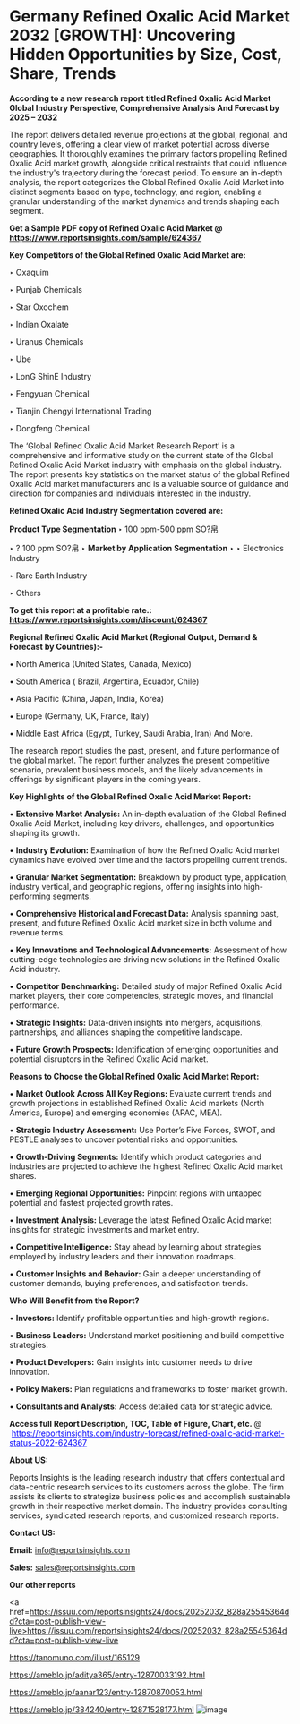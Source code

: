 # Germany Refined Oxalic Acid Market 2032 [GROWTH]: Uncovering Hidden Opportunities by Size, Cost, Share, Trends

<strong>According to a new research report titled Refined Oxalic Acid Market Global Industry Perspective, Comprehensive Analysis And Forecast by 2025 – 2032</strong>

The report delivers detailed revenue projections at the global, regional, and country levels, offering a clear view of market potential across diverse geographies. It thoroughly examines the primary factors propelling Refined Oxalic Acid market growth, alongside critical restraints that could influence the industry's trajectory during the forecast period. To ensure an in-depth analysis, the report categorizes the Global Refined Oxalic Acid Market into distinct segments based on type, technology, and region, enabling a granular understanding of the market dynamics and trends shaping each segment.

<strong>Get a Sample PDF copy of Refined Oxalic Acid Market </strong><strong>@<a href=https://www.reportsinsights.com/sample/624367 style=color:#0000ff;> https://www.reportsinsights.com/sample/624367</a></strong></font>

<strong>Key Competitors of the Global Refined Oxalic Acid Market are:</strong>

‣ Oxaquim

‣ Punjab Chemicals

‣ Star Oxochem

‣ Indian Oxalate

‣ Uranus Chemicals

‣ Ube

‣ LonG ShinE Industry

‣ Fengyuan Chemical

‣ Tianjin Chengyi International Trading

‣ Dongfeng Chemical

The ‘Global Refined Oxalic Acid Market Research Report’ is a comprehensive and informative study on the current state of the Global Refined Oxalic Acid Market industry with emphasis on the global industry. The report presents key statistics on the market status of the global Refined Oxalic Acid market manufacturers and is a valuable source of guidance and direction for companies and individuals interested in the industry.

<strong>Refined Oxalic Acid Industry Segmentation covered are:</strong>

<strong>Product Type Segmentation</strong>
‣
100 ppm-500 ppm SO?帛

‣ ? 100 ppm SO?帛
‣ 
<strong>Market by Application Segmentation</strong>
‣
‣  Electronics Industry

‣ Rare Earth Industry

‣ Others

<strong>To get this report at a profitable rate.: <a href=https://www.reportsinsights.com/discount/624367 style=color:#0000ff;>https://www.reportsinsights.com/discount/624367</a></strong></font>

<strong>Regional Refined Oxalic Acid Market (Regional Output, Demand &amp; Forecast by Countries):-</strong>

• North America (United States, Canada, Mexico)

• South America ( Brazil, Argentina, Ecuador, Chile)

• Asia Pacific (China, Japan, India, Korea)

• Europe (Germany, UK, France, Italy)

• Middle East Africa (Egypt, Turkey, Saudi Arabia, Iran) And More.

The research report studies the past, present, and future performance of the global market. The report further analyzes the present competitive scenario, prevalent business models, and the likely advancements in offerings by significant players in the coming years.

<strong>Key Highlights of the Global Refined Oxalic Acid Market Report:</strong>

• <strong>Extensive Market Analysis:</strong> An in-depth evaluation of the Global Refined Oxalic Acid Market, including key drivers, challenges, and opportunities shaping its growth.

• <strong>Industry Evolution:</strong> Examination of how the Refined Oxalic Acid market dynamics have evolved over time and the factors propelling current trends.

• <strong>Granular Market Segmentation:</strong> Breakdown by product type, application, industry vertical, and geographic regions, offering insights into high-performing segments.

• <strong>Comprehensive Historical and Forecast Data:</strong> Analysis spanning past, present, and future Refined Oxalic Acid market size in both volume and revenue terms.

• <strong>Key Innovations and Technological Advancements:</strong> Assessment of how cutting-edge technologies are driving new solutions in the Refined Oxalic Acid industry.

• <strong>Competitor Benchmarking:</strong> Detailed study of major Refined Oxalic Acid market players, their core competencies, strategic moves, and financial performance.

• <strong>Strategic Insights:</strong> Data-driven insights into mergers, acquisitions, partnerships, and alliances shaping the competitive landscape.

• <strong>Future Growth Prospects:</strong> Identification of emerging opportunities and potential disruptors in the Refined Oxalic Acid market.

<strong>Reasons to Choose the Global Refined Oxalic Acid Market Report:</strong>

• <strong>Market Outlook Across All Key Regions:</strong> Evaluate current trends and growth projections in established Refined Oxalic Acid markets (North America, Europe) and emerging economies (APAC, MEA).

• <strong>Strategic Industry Assessment:</strong> Use Porter’s Five Forces, SWOT, and PESTLE analyses to uncover potential risks and opportunities.

• <strong>Growth-Driving Segments:</strong> Identify which product categories and industries are projected to achieve the highest Refined Oxalic Acid market shares.

• <strong>Emerging Regional Opportunities:</strong> Pinpoint regions with untapped potential and fastest projected growth rates.

• <strong>Investment Analysis:</strong> Leverage the latest Refined Oxalic Acid market insights for strategic investments and market entry.

• <strong>Competitive Intelligence:</strong> Stay ahead by learning about strategies employed by industry leaders and their innovation roadmaps.

• <strong>Customer Insights and Behavior:</strong> Gain a deeper understanding of customer demands, buying preferences, and satisfaction trends.

<strong>Who Will Benefit from the Report?</strong>

• <strong>Investors:</strong> Identify profitable opportunities and high-growth regions.

• <strong>Business Leaders:</strong> Understand market positioning and build competitive strategies.

• <strong>Product Developers:</strong> Gain insights into customer needs to drive innovation.

• <strong>Policy Makers:</strong> Plan regulations and frameworks to foster market growth.

• <strong>Consultants and Analysts:</strong> Access detailed data for strategic advice.
</ul>
<strong>Access full Report Description, TOC, Table of Figure, Chart, etc. </strong>@  <a href=https://reportsinsights.com/industry-forecast/refined-oxalic-acid-market-status-2022-624367 style=color:#0000ff;>https://reportsinsights.com/industry-forecast/refined-oxalic-acid-market-status-2022-624367</a></font>

<strong><strong>About US</strong>:</strong>

Reports Insights is the leading research industry that offers contextual and data-centric research services to its customers across the globe. The firm assists its clients to strategize business policies and accomplish sustainable growth in their respective market domain. The industry provides consulting services, syndicated research reports, and customized research reports.

<strong>Contact US:</strong>

<p class=""""><b>Email:</b> <a href=mailto:info@reportsinsights.com>info@reportsinsights.com</a></p>
<p class=""""><b>Sales:</b> <a href=mailto:sales@reportsinsights.com>sales@reportsinsights.com</a></p>

<strong>Our other reports</strong>

<a href=https://issuu.com/reportsinsights24/docs/20252032_828a25545364dd?cta=post-publish-view-live>https://issuu.com/reportsinsights24/docs/20252032_828a25545364dd?cta=post-publish-view-live</a>

<a href=https://tanomuno.com/illust/165129>https://tanomuno.com/illust/165129</a>

<a href=https://ameblo.jp/aditya365/entry-12870033192.html>https://ameblo.jp/aditya365/entry-12870033192.html</a>

<a href=https://ameblo.jp/aanar123/entry-12870870053.html>https://ameblo.jp/aanar123/entry-12870870053.html</a>

<a href=https://ameblo.jp/384240/entry-12871528177.html>https://ameblo.jp/384240/entry-12871528177.html</a>
![image](https://github.com/user-attachments/assets/2b236880-7227-463c-ba80-12799fe60c18)
